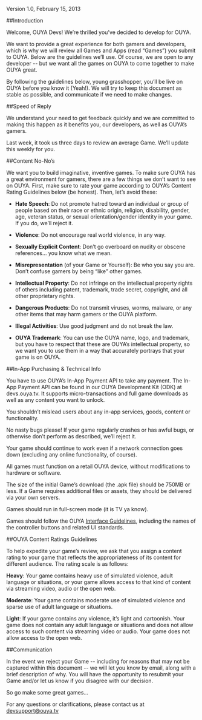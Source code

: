 Version 1.0, February 15, 2013

##Introduction

Welcome, OUYA Devs! We’re thrilled you’ve decided to develop for OUYA.

We want to provide a great experience for both gamers and developers, which is why we will review all Games and Apps (read “Games”) you submit to OUYA. Below are the guidelines we’ll use. Of course, we are open to any developer -- but we want all the games on OUYA to come together to make OUYA great.

By following the guidelines below, young grasshopper, you’ll be live on OUYA before you know it (Yeah!). We will try to keep this document as stable as possible, and communicate if we need to make changes.

##Speed of Reply

We understand your need to get feedback quickly and we are committed to making this happen as it benefits you, our developers, as well as OUYA’s gamers.

Last week, it took us three days to review an average Game.  We’ll update this weekly for you.

##Content No-No’s

We want you to build imaginative, inventive games. To make sure OUYA has a great environment for gamers, there are a few things we don’t want to see on OUYA. First, make sure to rate your game according to OUYA’s Content Rating Guidelines below (be honest).  Then, let’s avoid these:

* **Hate Speech**: Do not promote hatred toward an individual or group of people based on their race or ethnic origin, religion, disability, gender, age, veteran status, or sexual orientation/gender identity in your game.  If you do, we’ll reject it.

* **Violence**: Do not encourage real world violence, in any way.

* **Sexually Explicit Content**: Don’t go overboard on nudity or obscene references… you know what we mean.

* **Misrepresentation** (of your Game or Yourself): Be who you say you are. Don’t confuse gamers by being “like” other games.

* **Intellectual Property**: Do not infringe on the intellectual property rights of others including patent, trademark, trade secret, copyright, and all other proprietary rights.

* **Dangerous Products**: Do not transmit viruses, worms, malware, or any other items that may harm gamers or the OUYA platform.

* **Illegal Activities**: Use good judgment and do not break the law.

* **OUYA Trademark**: You can use the OUYA name, logo, and trademark, but you have to respect that these are OUYA’s intellectual property, so we want you to use them in a way that accurately portrays that your game is on OUYA.

##In-App Purchasing & Technical Info

You have to use OUYA’s In-App Payment API to take any payment. The In-App Payment API can be found in our OUYA Development Kit (ODK) at devs.ouya.tv.  It supports micro-transactions and full game downloads as well as any content you want to unlock.

You shouldn’t mislead users about any in-app services, goods, content or functionality.

No nasty bugs please!  If your game regularly crashes or has awful bugs, or otherwise don’t perform as described, we’ll reject it.

Your game should continue to work even if a network connection goes down (excluding any online functionality, of course).

All games must function on a retail OUYA device, without modifications to hardware or software.

The size of the initial Game’s download (the .apk file) should be 750MB or less. If a Game requires additional files or assets, they should be delivered via your own servers.

Games should run in full-screen mode (it is TV ya know).

Games should follow the OUYA [Interface Guidelines](https://devs.ouya.tv/developers/docs/interface-guidelines), including the names of the controller buttons and related UI standards.


##OUYA Content Ratings Guidelines

To help expedite your game’s review, we ask that you assign a content rating to your game that reflects the appropriateness of its content for different audience. The rating scale is as follows:

**Heavy**: Your game contains heavy use of simulated violence, adult language or situations, or your game allows access to that kind of  content via streaming video, audio or the open web.

**Moderate**: Your game contains moderate use of simulated violence and sparse use of adult language or situations.

**Light**: If your game contains any violence, it’s light and cartoonish. Your game does not contain any adult language or situations and does not allow access to such content via streaming video or audio. Your game does not allow access to the open web.

##Communication

In the event we reject your Game -- including for reasons that may not be captured within this document -- we will let you know by email, along with a brief description of why. You will have the opportunity to resubmit your Game and/or let us know if you disagree with our decision.

So go make some great games...

For any questions or clarifications, please contact us at devsupport@ouya.tv

